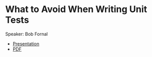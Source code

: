# What to Avoid When Writing Unit Tests

Speaker: Bob Fornal

* [Presentation](https://www.bobs-tech-presentations.com/talk/what-to-avoid-when-writing-unit-tests--code/cover-01)
* [PDF](https://www.bobs-tech-presentations.com/assets/talks/what-to-avoid-when-writing-unit-tests--code/what-to-avoid-when-writing-unit-tests-minified.pdf)
